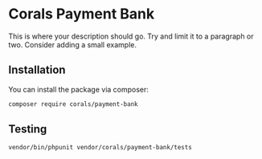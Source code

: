 # Corals Payment Bank

This is where your description should go. Try and limit it to a paragraph or two. Consider adding a small example.

## Installation

You can install the package via composer:

```bash
composer require corals/payment-bank
```

## Testing

```bash
vendor/bin/phpunit vendor/corals/payment-bank/tests 
```
